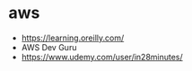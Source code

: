 # aws

[^1]: My reference.
- https://learning.oreilly.com/
- AWS Dev Guru
- https://www.udemy.com/user/in28minutes/
